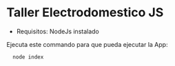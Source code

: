 # Taller Electrodomestico JS


- Requisitos: NodeJs instalado

Ejecuta este commando para que pueda ejecutar la App:

      node index

